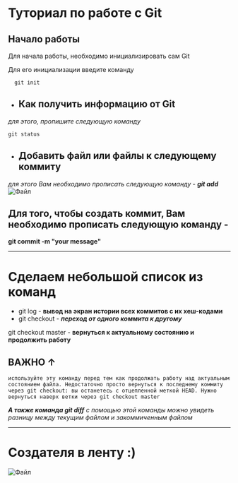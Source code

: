 # Туториал по работе с Git

## Начало работы

Для начала работы, необходимо инициализировать сам Git

Для его инициализации введите команду 

```
  git init
```

* ## Как получить информацию от Git

*для этого, пропишите следующую команду*

```
git status
```
* ## Добавить файл или файлы к следующему коммиту
_для этого Вам необходимо прописать следующую команду_ -
***git add***
![Файл](https://cdn-icons-png.flaticon.com/512/1091/1091916.png)
## Для того, чтобы создать коммит, Вам необходимо прописать следующую команду - 
**git commit -m "your message"**
___
# Сделаем небольшой список из команд #
* git log - __вывод на экран истории всех коммитов с их хеш-кодами__
* git checkout - ***переход от одного коммита к другому***

git checkout master - **вернуться к актуальному состоянию и продолжить работу**
## ВАЖНО &#8593;
```
используйте эту команду перед тем как продолжать работу над актуальным состоянием файла. Недостаточно просто вернуться к последнему коммиту через git checkout: вы останетесь с отцепленной меткой HEAD. Нужно вернуться наверх ветки через git checkout master
```
***А также команда git diff***
*с помощью этой команды можно увидеть разницу между текущим файлом и закоммиченным файлом*
***
# Создателя в ленту :)
![Файл](https://upload.wikimedia.org/wikipedia/commons/0/01/LinuxCon_Europe_Linus_Torvalds_03_%28cropped%29.jpg)